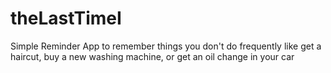 # theLastTimeI

Simple Reminder App to remember things you don't do frequently like get a haircut, buy a new washing machine, or get an oil change in your car
